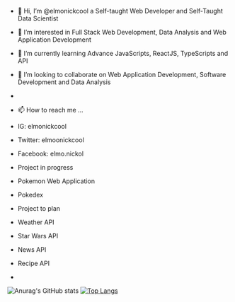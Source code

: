 - 👋 Hi, I’m @elmonickcool a Self-taught Web Developer and Self-Taught Data Scientist
- 👀 I’m interested in Full Stack Web Development, Data Analysis and Web Application Development
- 🌱 I’m currently learning Advance JavaScripts, ReactJS, TypeScripts and API
- 💞️ I’m looking to collaborate on Web Application Development, Software Development and Data Analysis
- 
- 📫 How to reach me ...
- IG: elmonickcool
- Twitter: elmoonickcool
- Facebook: elmo.nickol

- Project in progress
- Pokemon Web Application
- Pokedex
- Project to plan
- Weather API
- Star Wars API
- News API
- Recipe API
- 

![Anurag's GitHub stats](https://github-readme-stats.vercel.app/api?username=elmonickcool&show_icons=true&theme=radical)
[![Top Langs](https://github-readme-stats.vercel.app/api/top-langs/?username=elmonickcool&layout=compact)](https://github.com/anuraghazra/github-readme-stats)
<!---
elmonickcool/elmonickcool is a ✨ special ✨ repository because its `README.md` (this file) appears on your GitHub profile.
You can click the Preview link to take a look at your changes.
--->
